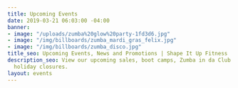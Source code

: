 ```yaml
---
title: Upcoming Events
date: 2019-03-21 06:03:00 -04:00
banner:
- image: "/uploads/zumba%20glow%20party-1fd3d6.jpg"
- image: "/img/billboards/zumba_mardi_gras_felix.jpg"
- image: "/img/billboards/zumba_disco.jpg"
title_seo: Upcoming Events, News and Promotions | Shape It Up Fitness
description_seo: View our upcoming sales, boot camps, Zumba in da Club events and
  holiday closures.
layout: events
---
```


